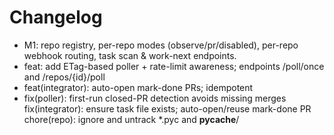 # Changelog

- M1: repo registry, per-repo modes (observe/pr/disabled), per-repo webhook routing, task scan & work-next endpoints.
- feat: add ETag-based poller + rate-limit awareness; endpoints /poll/once and /repos/{id}/poll
 - feat(integrator): auto-open mark-done PRs; idempotent
 - fix(poller): first-run closed-PR detection avoids missing merges
fix(integrator): ensure task file exists; auto-open/reuse mark-done PR
chore(repo): ignore and untrack *.pyc and __pycache__/
